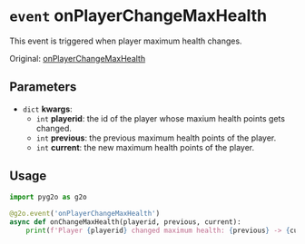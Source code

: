 # `event` onPlayerChangeMaxHealth
This event is triggered when player maximum health changes.

Original: [onPlayerChangeMaxHealth](https://gothicmultiplayerteam.gitlab.io/docs/0.3.0/script-reference/server-events/player/onPlayerChangeMaxHealth/)

## Parameters
* `dict` **kwargs**:
    * `int` **playerid**: the id of the player whose maxium health points gets changed.
    * `int` **previous**: the previous maximum health points of the player.
    * `int` **current**:  the new maximum health points of the player.
    
## Usage
```python
import pyg2o as g2o
        
@g2o.event('onPlayerChangeMaxHealth')
async def onChangeMaxHealth(playerid, previous, current):
    print(f'Player {playerid} changed maximum health: {previous} -> {current}')
```